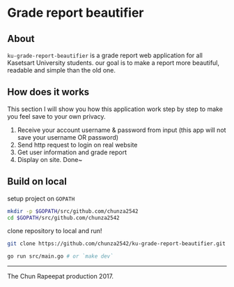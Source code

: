 # Grade report beautifier

## About
`ku-grade-report-beautifier` is a grade report web application for all Kasetsart University students. our goal is to make a report more beautiful, readable and simple than the old one.

## How does it works
This section I will show you how this application work step by step to make you feel save to your own privacy.
1. Receive your account username & password from input (this app will not save your username OR password)
2. Send http request to login on real website
3. Get user information and grade report
4. Display on site. Done~

## Build on local
setup project on `GOPATH`
```bash
mkdir -p $GOPATH/src/github.com/chunza2542
cd $GOPATH/src/github.com/chunza2542
```
clone repository to local and run!
```bash
git clone https://github.com/chunza2542/ku-grade-report-beautifier.git

go run src/main.go # or `make dev`
```

---

The Chun Rapeepat production 2017.

